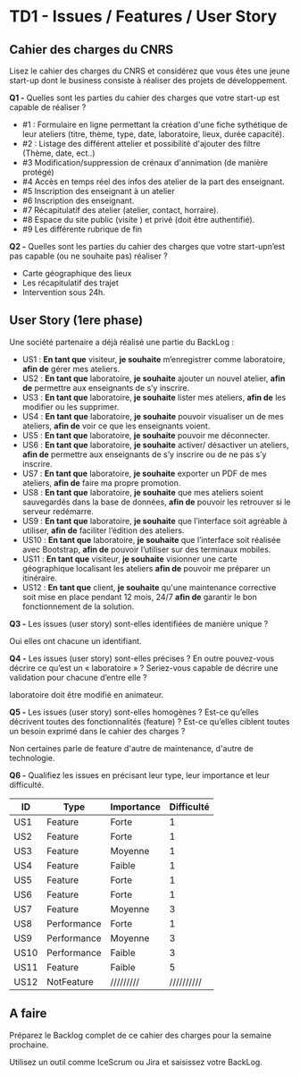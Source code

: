 # TD1 - Issues / Features / User Story

## Cahier des charges du CNRS

Lisez le cahier des charges du CNRS et considérez que vous êtes une jeune start-up dont le business consiste à réaliser des projets de développement.

**Q1 -** Quelles sont les parties du cahier des charges que votre start-up est capable de réaliser ?

- #1 : Formulaire en ligne permettant la création d'une fiche sythétique de leur ateliers (titre, thème, type, date, laboratoire, lieux, durée capacité).
- #2 : Listage des différent attelier et possibilité d'ajouter des filtre (Thème, date, ect..)
- #3 Modification/suppression de crénaux d'annimation (de manière protégé)
- #4 Accès en temps réel des infos des atelier de la part des enseignant.
- #5 Inscription des enseignant à un atelier
- #6 Inscription des enseignant.
- #7 Récapitulatif des atelier (atelier, contact, horraire).
- #8 Espace du site public (visite ) et privé (doit être authentifié).
- #9 Les différente rubrique de fin

**Q2 -** Quelles sont les parties du cahier des charges que votre start-upn’est pas capable (ou ne souhaite pas) réaliser ?

- Carte géographique des lieux
- Les récapitulatif des trajet
- Intervention sous 24h.

## User Story (1ere phase)

Une société partenaire a déjà réalisé une partie du BackLog :

- US1 : **En tant que** visiteur, **je souhaite** m’enregistrer comme laboratoire, **afin de** gérer mes ateliers.
- US2 : **En tant que** laboratoire, **je souhaite** ajouter un nouvel atelier, **afin de** permettre aux enseignants de s’y inscrire.
- US3 : **En tant que** laboratoire, **je souhaite** lister mes ateliers, **afin de** les modifier ou les supprimer.
- US4 : **En tant que** laboratoire, **je souhaite** pouvoir visualiser un de mes ateliers, **afin de** voir ce que les enseignants voient.
- US5 : **En tant que** laboratoire, **je souhaite** pouvoir me déconnecter.
- US6 : **En tant que** laboratoire, **je souhaite** activer/ désactiver un ateliers, **afin de** permettre aux enseignants de s’y inscrire ou de ne pas s’y inscrire.
- US7 : **En tant que** laboratoire, **je souhaite** exporter un PDF de mes ateliers, **afin de** faire ma propre promotion.
- US8 : **En tant que** laboratoire, **je souhaite** que mes ateliers soient sauvegardés dans la base de données, **afin de** pouvoir les retrouver si le serveur redémarre.
- US9 : **En tant que** laboratoire, **je souhaite** que l’interface soit agréable à utiliser, **afin de** faciliter l’édition des ateliers.
- US10 : **En tant que** laboratoire, **je souhaite** que l’interface soit réalisée avec Bootstrap, **afin de** pouvoir l’utiliser sur des terminaux mobiles.
- US11 : **En tant que** visiteur, **je souhaite** visionner une carte géographique localisant les ateliers **afin de** pouvoir me préparer un itinéraire.
- US12 : **En tant que** client, **je souhaite** qu'une maintenance corrective soit mise en place pendant 12 mois, 24/7 **afin de** garantir le bon fonctionnement de la solution.

**Q3 -** Les issues (user story) sont-elles identifiées de manière unique ?

Oui elles ont chacune un identifiant.

**Q4 -** Les issues (user story) sont-elles précises ? En outre pouvez-vous décrire ce qu’est un « laboratoire » ? Seriez-vous capable de décrire une validation pour chacune d’entre elle ?

laboratoire doit être modifié en animateur.

**Q5 -** Les issues (user story) sont-elles homogènes ? Est-ce qu’elles décrivent toutes des fonctionnalités (feature) ? Est-ce qu’elles ciblent toutes un besoin exprimé dans le cahier des charges ?

Non certaines parle de feature d'autre de maintenance, d'autre de technologie.

**Q6 -** Qualifiez les issues en précisant leur type, leur importance et leur difficulté.

| ID   | Type        | Importance | Difficulté |
| ---- | ----------- | ---------- | ---------- |
| US1  | Feature     | Forte      | 1          |
| US2  | Feature     | Forte      | 1          |
| US3  | Feature     | Moyenne    | 1          |
| US4  | Feature     | Faible     | 1          |
| US5  | Feature     | Forte      | 1          |
| US6  | Feature     | Forte      | 1          |
| US7  | Feature     | Moyenne    | 3          |
| US8  | Performance | Forte      | 1          |
| US9  | Performance | Moyenne    | 3          |
| US10 | Performance | Faible     | 3          |
| US11 | Feature     | Faible     | 5          |
| US12 | NotFeature  | /////////  | ////////// |

## A faire

Préparez le Backlog complet de ce cahier des charges pour la semaine prochaine.

Utilisez un outil comme IceScrum ou Jira et saisissez votre BackLog.
